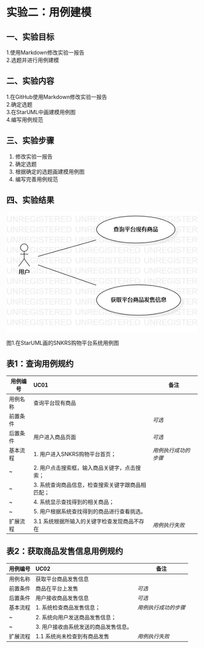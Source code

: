 # 实验二：用例建模

## 一、实验目标

1.使用Markdown修改实验一报告  
2.选题并进行用例建模

## 二、实验内容

1.在GitHub使用Markdown修改实验一报告  
2.确定选题  
3.在StarUML中画建模用例图  
4.编写用例规范

## 三、实验步骤

1. 修改实验一报告
2. 确定选题  
3. 根据确定的选题画建模用例图
4. 编写完善用例规范

## 四、实验结果

![第一个用例图](./model02.jpg)

图1.在StarUML画的SNKRS购物平台系统用例图


## 表1：查询用例规约  

用例编号  | UC01 | 备注  
-|:-|-  
用例名称  | 查询平台现有商品  |   
前置条件  |      | *可选*   
后置条件  |  用户进入商品页面    | *可选*   
基本流程  | 1. 用户进入SNKRS购物平台首页；  |*用例执行成功的步骤*    
~| 2. 用户点击搜索框，输入商品关键字，点击搜索；  |   
~| 3. 系统查询商品信息，检查搜索关键字跟商品相匹配；  |   
~| 4. 系统显示查找得到的相关商品；   |   
~| 5. 用户根据系统查找得到的商品进行查看挑选。   |  
扩展流程  | 3.1 系统根据所输入的关键字检查发现商品不存在  |*用例执行失败*     


## 表2：获取商品发售信息用例规约  

用例编号  | UC02 | 备注  
-|:-|-  
用例名称  | 获取平台商品发售信息  |   
前置条件  |  商品在平台上发售    | *可选*   
后置条件  |  用户接收商品发售信息    | *可选*   
基本流程  | 1. 系统检查商品发售信息；  |*用例执行成功的步骤*    
~| 2. 系统向用户发送商品发售信息；  |   
~| 3. 用户接收由系统发送的商品发售信息。  |    
扩展流程  | 1.1 系统尚未检查到有商品发售  |*用例执行失败*    
 
